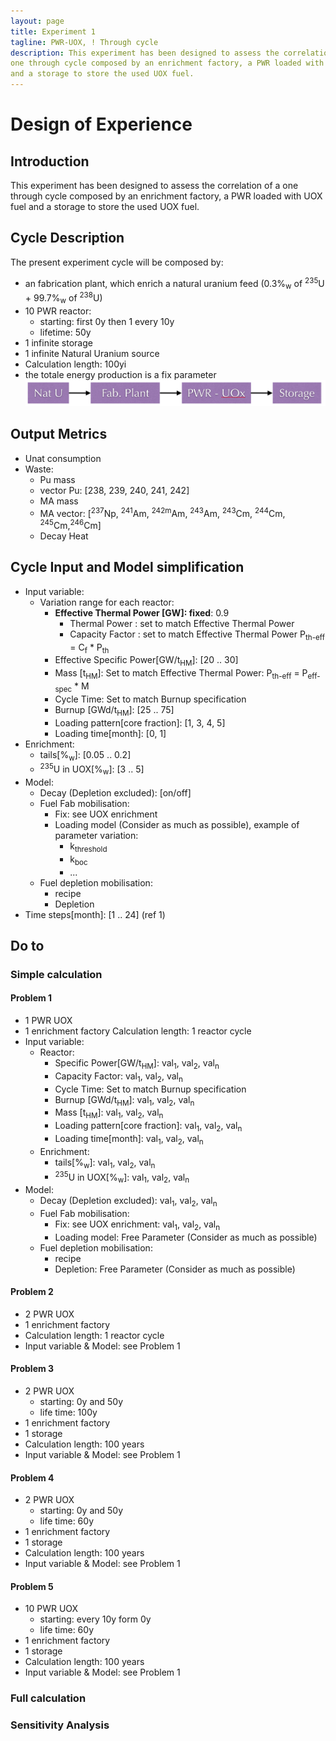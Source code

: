 ```yaml
---
layout: page
title: Experiment 1
tagline: PWR-UOX, ! Through cycle 
description: This experiment has been designed to assess the correlation of a
one through cycle composed by an enrichment factory, a PWR loaded with UOX fuel
and a storage to store the used UOX fuel.
---
```


# Design of Experience

## Introduction
This experiment has been designed to assess the correlation of a
one through cycle composed by an enrichment factory, a PWR loaded with UOX fuel
and a storage to store the used UOX fuel.


## Cycle Description
The present experiment cycle will be composed by:
  - an fabrication plant, which enrich a natural uranium feed (0.3%<sub>w</sub> of <sup>235</sup>U + 99.7%<sub>w</sub> of <sup>238</sup>U)
  - 10 PWR reactor:
    - starting: first 0y then 1 every 10y
    - lifetime: 50y
  - 1 infinite storage
  - 1 infinite Natural Uranium source
  - Calculation length: 100yi
  - the totale energy production is a fix parameter
![Experiment 1 Schema](exp1.png)


## Output Metrics
- Unat consumption
- Waste:
  - Pu mass
  - vector Pu: [238, 239, 240, 241, 242]
  - MA mass
  - MA vector: [<sup>237</sup>Np, <sup>241</sup>Am, <sup>242m</sup>Am, <sup>243</sup>Am, <sup>243</sup>Cm, <sup>244</sup>Cm, <sup>245</sup>Cm,<sup>246</sup>Cm] 
  - Decay Heat 


## Cycle Input and Model simplification
- Input variable:
  - Variation range for each reactor:
    - **Effective Thermal Power [GW]: fixed**: 0.9 
      - Thermal Power : set to match Effective Thermal Power
      - Capacity Factor : set to match Effective Thermal Power
      P<sub>th-eff</sub> = C<sub>f</sub> * P<sub>th</sub>
    - Effective Specific Power[GW/t<sub>HM</sub>]: [20 .. 30]
    - Mass [t<sub>HM</sub>]: Set to match Effective Thermal Power:
      P<sub>th-eff</sub> = P<sub>eff-spec</sub> * M
    - Cycle Time: Set to match Burnup specification
    - Burnup [GWd/t<sub>HM</sub>]: [25 .. 75]
    - Loading pattern[core fraction]: [1, 3, 4, 5]
    - Loading time[month]: [0, 1]
- Enrichment:
   - tails[%<sub>w</sub>]: [0.05 .. 0.2]
   - <sup>235</sup>U in UOX[%<sub>w</sub>]: [3 .. 5]
- Model:
  - Decay (Depletion excluded): [on/off]
  - Fuel Fab mobilisation: 
    - Fix: see UOX enrichment
    - Loading model (Consider as much as possible), example of parameter variation:
      - k<sub>threshold</sub>
      - k<sub>boc</sub>
      - ...
  - Fuel depletion mobilisation:
    - recipe 
    - Depletion
- Time steps[month]: [1 .. 24] (ref 1)

## Do to

### Simple calculation

#### Problem 1
- 1 PWR UOX
- 1 enrichment factory
Calculation length: 1 reactor cycle
- Input variable:
  - Reactor:
    - Specific Power[GW/t<sub>HM</sub>]: val<sub>1</sub>, val<sub>2</sub>, val<sub>n 
    - Capacity Factor: val<sub>1</sub>, val<sub>2</sub>, val<sub>n 
    - Cycle Time: Set to match Burnup specification
    - Burnup [GWd/t<sub>HM</sub>]: val<sub>1</sub>, val<sub>2</sub>, val<sub>n 
    - Mass [t<sub>HM</sub>]: val<sub>1</sub>, val<sub>2</sub>, val<sub>n  
    - Loading pattern[core fraction]: val<sub>1</sub>, val<sub>2</sub>, val<sub>n 
    - Loading time[month]: val<sub>1</sub>, val<sub>2</sub>, val<sub>n 
  - Enrichment:
    - tails[%<sub>w</sub>]: val<sub>1</sub>, val<sub>2</sub>, val<sub>n 
    - <sup>235</sup>U in UOX[%<sub>w</sub>]: val<sub>1</sub>, val<sub>2</sub>, val<sub>n
- Model:
  - Decay (Depletion excluded): val<sub>1</sub>, val<sub>2</sub>, val<sub>n 
  - Fuel Fab mobilisation: 
    - Fix: see UOX enrichment: val<sub>1</sub>, val<sub>2</sub>, val<sub>n 
    - Loading model: Free Parameter (Consider as much as possible)
  - Fuel depletion mobilisation:
    - recipe 
    - Depletion: Free Parameter (Consider as much as possible)

#### Problem 2
  - 2 PWR UOX
  - 1 enrichment factory
  - Calculation length: 1 reactor cycle
  - Input variable & Model: see Problem 1

#### Problem 3
  - 2 PWR UOX
    - starting: 0y and 50y
    - life time: 100y
  - 1 enrichment factory
  - 1 storage
  - Calculation length: 100 years
  - Input variable & Model: see Problem 1

#### Problem 4
  - 2 PWR UOX
    - starting: 0y and 50y
    - life time: 60y
  - 1 enrichment factory
  - 1 storage
  - Calculation length: 100 years
  - Input variable & Model: see Problem 1

#### Problem 5
  - 10 PWR UOX
    - starting: every 10y form 0y
    - life time: 60y
  - 1 enrichment factory
  - 1 storage
  - Calculation length: 100 years
  - Input variable & Model: see Problem 1

### Full calculation
  

### Sensitivity Analysis
